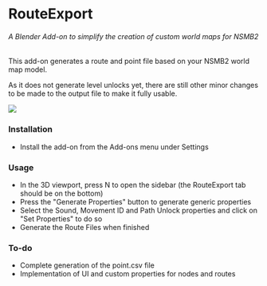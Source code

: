 # RouteExport
###### A Blender Add-on to simplify the creation of custom world maps for NSMB2

This add-on generates a route and point file based on your NSMB2 world map model.

As it does not generate level unlocks yet, there are still other minor changes to be made to the output file to make it fully usable.

![](https://github.com/hus-mighty/RouteExport/blob/main/routeexport.gif)

### Installation
* Install the add-on from the Add-ons menu under Settings
  
### Usage
* In the 3D viewport, press N to open the sidebar (the RouteExport tab should be on the bottom)
* Press the "Generate Properties" button to generate generic properties
* Select the Sound, Movement ID and Path Unlock properties and click on "Set Properties" to do so
* Generate the Route Files when finished

### To-do
* Complete generation of the point.csv file
* Implementation of UI and custom properties for nodes and routes

